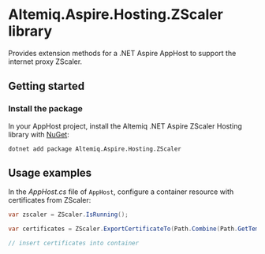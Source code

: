 # Altemiq.Aspire.Hosting.ZScaler library

Provides extension methods for a .NET Aspire AppHost to support the internet proxy ZScaler.

## Getting started

### Install the package

In your AppHost project, install the Altemiq .NET Aspire ZScaler Hosting library with [NuGet](https://www.nuget.org):

```dotnetcli
dotnet add package Altemiq.Aspire.Hosting.ZScaler
```

## Usage examples

In the _AppHost.cs_ file of `AppHost`, configure a container resource with certificates from ZScaler:

```csharp
var zscaler = ZScaler.IsRunning();

var certificates = ZScaler.ExportCertificateTo(Path.Combine(Path.GetTempPath(), "zscaler.{0}.crt"));

// insert certificates into container
```